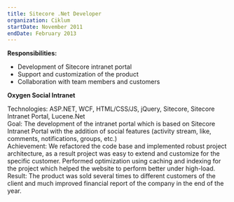 ```yaml
---
title: Sitecore .Net Developer
organization: Ciklum
startDate: November 2011
endDate: February 2013
---
```


**Responsibilities:**

- Development of Sitecore intranet portal
- Support and customization of the product
- Collaboration with team members and customers

**Oxygen Social Intranet**

Technologies: ASP.NET, WCF, HTML/CSS/JS, jQuery, Sitecore, Sitecore Intranet Portal, Lucene.Net\
Goal: The development of the intranet portal which is based on Sitecore Intranet Portal with the
addition of social features (activity stream, like, comments, notifications, groups, etc.)\
Achievement: We refactored the code base and implemented robust project architecture, as a result project was easy to extend
and customize for the specific customer. Performed optimization using caching and indexing for
the project which helped the website to perform better under high-load.\
Result: The product was sold several times to different customers of the client and much
improved financial report of the company in the end of the year.
